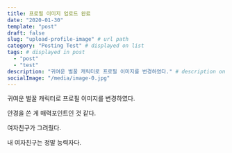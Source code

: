 ```yaml
---
title: 프로필 이미지 업로드 완료
date: "2020-01-30"
template: "post"
draft: false
slug: "upload-profile-image" # url path
category: "Posting Test" # displayed on list
tags: # displayed in post
  - "post"
  - "test"
description: "귀여운 벌꿀 캐릭터로 프로필 이미지를 변경하였다." # description on list
socialImage: "/media/image-0.jpg"
---
```


귀여운 벌꿀 캐릭터로 프로필 이미지를 변경하였다.

안경을 쓴 게 매력포인트인 것 같다.

여자친구가 그려줬다.

내 여자친구는 정말 능력자다.